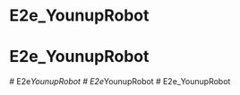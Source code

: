 # E2e_YounupRobot
# E2e_YounupRobot
#   E 2 e _ Y o u n u p R o b o t  
 #   E 2 e _ Y o u n u p R o b o t  
 #   E 2 e _ Y o u n u p R o b o t  
 